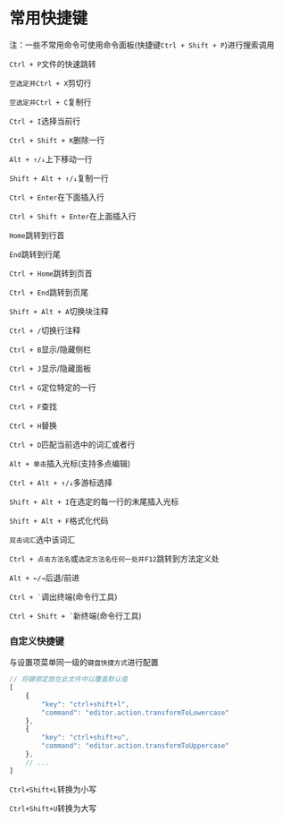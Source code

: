 # 常用快捷键

注：一些不常用命令可使用命令面板(快捷键`Ctrl + Shift + P`)进行搜索调用  

`Ctrl + P`文件的快速跳转

`空选定并Ctrl + X`剪切行

`空选定并Ctrl + C`复制行

`Ctrl + I`选择当前行

`Ctrl + Shift + K`删除一行

`Alt + ↑/↓`上下移动一行

`Shift + Alt + ↑/↓`复制一行

`Ctrl + Enter`在下面插入行

`Ctrl + Shift + Enter`在上面插入行

`Home`跳转到行首

`End`跳转到行尾

`Ctrl + Home`跳转到页首

`Ctrl + End`跳转到页尾

`Shift + Alt + A`切换块注释

`Ctrl + /`切换行注释

`Ctrl + B`显示/隐藏侧栏

`Ctrl + J`显示/隐藏面板

`Ctrl + G`定位特定的一行

`Ctrl + F`查找

`Ctrl + H`替换

`Ctrl + D`匹配当前选中的词汇或者行

`Alt + 单击`插入光标(支持多点编辑)

`Ctrl + Alt + ↑/↓`多游标选择

`Shift + Alt + I`在选定的每一行的末尾插入光标

`Shift + Alt + F`格式化代码

`双击词汇`选中该词汇

`Ctrl + 点击方法名`或`选定方法名任何一处并F12`跳转到方法定义处

`Alt + ←/→`后退/前进

`` Ctrl + ` ``调出终端(命令行工具)

`` Ctrl + Shift + ` ``新终端(命令行工具)

### 自定义快捷键

与设置项菜单同一级的`键盘快捷方式`进行配置
```js
// 将键绑定放在此文件中以覆盖默认值
[
    {
        "key": "ctrl+shift+l",
        "command": "editor.action.transformToLowercase"
    },
    {
        "key": "ctrl+shift+u",
        "command": "editor.action.transformToUppercase"
    },
    // ...
]
```

`Ctrl+Shift+L`转换为小写

`Ctrl+Shift+U`转换为大写
